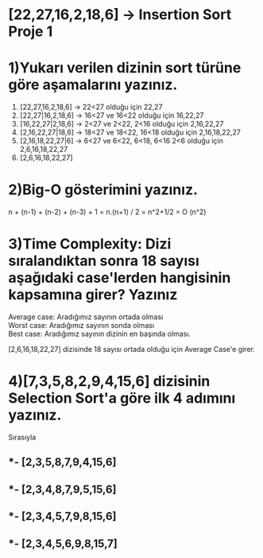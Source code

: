 
# [22,27,16,2,18,6] -> Insertion Sort Proje 1
# 1)Yukarı verilen dizinin sort türüne göre aşamalarını yazınız.
1. [22,27,16,2,18,6] -> 22<27 olduğu için 22,27
2. [22,27|16,2,18,6] -> 16<27 ve 16<22 olduğu için 16,22,27  
3. [16,22,27|2,18,6] -> 2<27 ve  2<22, 2<16  olduğu için  2,16,22,27 
4. [2,16,22,27|18,6] -> 18<27 ve 18<22, 16<18 olduğu için 2,16,18,22,27 
5. [2,16,18,22,27|6] -> 6<27 ve 6<22, 6<18, 6<16 2<6 olduğu için 2,6,16,18,22,27 
6. [2,6,16,18,22,27]

# 2)Big-O gösterimini yazınız.

n + (n-1) + (n-2) + (n-3) + 1 = n.(n+1) / 2 = n^2+1/2 = O (n^2)

# 3)Time Complexity: Dizi sıralandıktan sonra 18 sayısı aşağıdaki case'lerden hangisinin kapsamına girer? Yazınız
Average case: Aradığımız sayının ortada olması <br>
Worst case: Aradığımız sayının sonda olması <br>
Best case: Aradığımız sayının dizinin en başında olması. <br>

[2,6,16,18,22,27] dizisinde 18 sayısı ortada olduğu için Average Case'e girer.
# 4)[7,3,5,8,2,9,4,15,6] dizisinin Selection Sort'a göre ilk 4 adımını yazınız.
Sırasıyla
## *-	[2,3,5,8,7,9,4,15,6]

## *-	[2,3,4,8,7,9,5,15,6]

## *-	[2,3,4,5,7,9,8,15,6]

## *-	[2,3,4,5,6,9,8,15,7]
